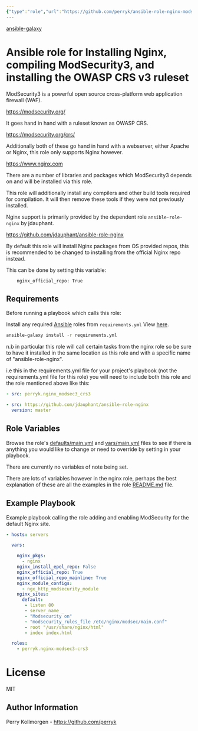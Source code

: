```yaml
---
{"type":"role","url":"https://github.com/perryk/ansible-role-nginx-modsec3-crs3","dg-publish":true,"topics":["ModSecurity"],"permalink":"/sys-admin/security-plan/mod-security/ansible-role-nginx-modsec3-crs3/","dgPassFrontmatter":true}
---
```


[ansible-galaxy](https://galaxy.ansible.com/perryk/nginx_modsec3_crs3)

# Ansible role for Installing Nginx, compiling ModSecurity3, and installing the OWASP CRS v3 ruleset 

ModSecurity3 is a powerful open source cross-platform web application firewall (WAF).

https://modsecurity.org/

It goes hand in hand with a ruleset known as OWASP CRS.

https://modsecurity.org/crs/

Additionally both of these go hand in hand with a webserver, either Apache or Nginx, this role only supports Nginx however.

https://www.nginx.com

There are a number of libraries and packages which ModSecurity3 depends on and will be installed via this role.

This role will additionally install any compilers and other build tools required for compilation. It will then remove these tools if they were not previously installed. 

Nginx support is primarily provided by the dependent role `ansible-role-nginx` by jdauphant.

https://github.com/jdauphant/ansible-role-nginx

By default this role will install Nginx packages from OS provided repos, this is recommended to be changed to installing from the official Nginx repo instead.

This can be done by setting this variable:

```    nginx_official_repo: True```

## Requirements

Before running a playbook which calls this role:

Install any required [Ansible](https://www.ansible.com) roles from `requirements.yml` View [here](requirements.yml).

```bash
ansible-galaxy install -r requirements.yml
```

n.b in particular this role will call certain tasks from the nginx role so be sure to have it installed in the same location as this role and with a specific name of "ansible-role-nginx".

i.e this in the requirements.yml file for your project's playbook (not the requirements.yml file for this role) you will need to include both this role and the role mentioned above like this:

```yml
- src: perryk.nginx_modsec3_crs3

- src: https://github.com/jdauphant/ansible-role-nginx
  version: master
```


## Role Variables

Browse the role's [defaults/main.yml](defaults/main.yml) and [vars/main.yml](vars/main.yml) files to see if there is anything you would like to change or need to override by setting in your playbook.

There are currently no variables of note being set.

There are lots of variables however in the nginx role, perhaps the best explanation of these are all the examples in the role [README.md](https://github.com/jdauphant/ansible-role-nginx/blob/master/README.md) file.


## Example Playbook

Example playbook calling the role adding and enabling ModSecurity for the default Nginx site.

```yaml
- hosts: servers

  vars:

    nginx_pkgs:
      - nginx
    nginx_install_epel_repo: False
    nginx_official_repo: True
    nginx_official_repo_mainline: True
    nginx_module_configs:
      - ngx_http_modsecurity_module
    nginx_sites:
      default:
       - listen 80
       - server_name _
       - "Modsecurity on"
       - "modsecurity_rules_file /etc/nginx/modsec/main.conf"
       - root "/usr/share/nginx/html"
       - index index.html

  roles:
    - perryk.nginx-modsec3-crs3
```

# License

MIT

## Author Information

Perry Kollmorgen - https://github.com/perryk